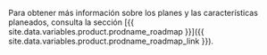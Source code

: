 Para obtener más información sobre los planes y las características planeados, consulta la sección [{{ site.data.variables.product.prodname_roadmap }}]({{ site.data.variables.product.prodname_roadmap_link }}).
